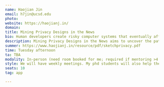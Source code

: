 ```yaml
---
name: Haojian Jin
email: h7jin@ucsd.edu
photo: 
website: https://haojianj.in/
domain: 
title: Mining Privacy Designs in the News
bio: Human developers create risky computer systems that eventually affect human users. Our lab, Data Smith Lab, takes a human-centered approach to (1) help developers create systems with enhanced privacy and security features and (2) help users safeguard their privacy and security.
description: Mining Privacy Designs in the News aims to uncover the patterns, strategies, and tensions in how digital privacy is represented across news media. By analyzing a large corpus of news articles, this work surfaces recurring narratives, metaphors, and framings that shape public understanding of privacy. Through this lens, we can trace how societal norms, stakeholder agendas, and cultural anxieties are reflected in—and influenced by—media discourse, offering a foundation for more responsive design, policy, and public engagement.
summer: https://www.haojianj.in/resource/pdf/sketchprivacy.pdf
time: Tuesday afternoon
ta: TBA
modality: In-person (need room booked for me; required if mentoring >4 students in-person)
style: We will have weekly meetings. My phd students will also help the team. The ultimate goal of the research project is to produce a research paper. 
seats: 10
tag: app

---
```

